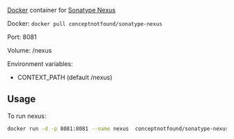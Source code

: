 [Docker](http://www.docker.com/) container for [Sonatype Nexus](http://www.sonatype.org/nexus)

Docker: `docker pull conceptnotfound/sonatype-nexus`

Port: 8081

Volume: /nexus

Environment variables:

* CONTEXT_PATH (default /nexus)

Usage
------

To run nexus:
```bash
docker run -d -p 8081:8081 --name nexus  conceptnotfound/sonatype-nexus
```
